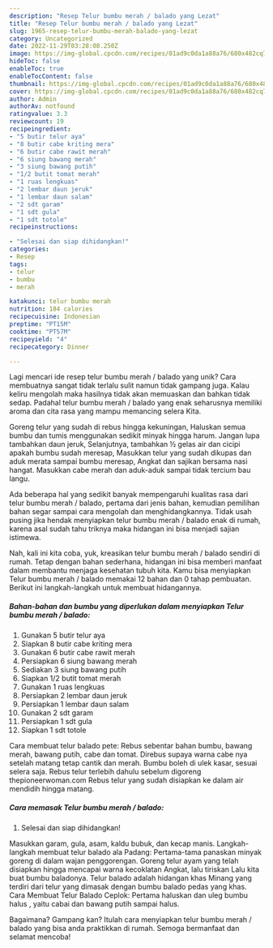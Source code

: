 ```yaml
---
description: "Resep Telur bumbu merah / balado yang Lezat"
title: "Resep Telur bumbu merah / balado yang Lezat"
slug: 1965-resep-telur-bumbu-merah-balado-yang-lezat
category: Uncategorized
date: 2022-11-29T03:28:08.250Z
image: https://img-global.cpcdn.com/recipes/01ad9c0da1a88a76/680x482cq70/telur-bumbu-merah-balado-foto-resep-utama.jpg
hideToc: false
enableToc: true
enableTocContent: false
thumbnail: https://img-global.cpcdn.com/recipes/01ad9c0da1a88a76/680x482cq70/telur-bumbu-merah-balado-foto-resep-utama.jpg
cover: https://img-global.cpcdn.com/recipes/01ad9c0da1a88a76/680x482cq70/telur-bumbu-merah-balado-foto-resep-utama.jpg
author: Admin
authorAv: notfound
ratingvalue: 3.3
reviewcount: 19
recipeingredient:
- "5 butir telur aya"
- "8 butir cabe kriting mera"
- "6 butir cabe rawit merah"
- "6 siung bawang merah"
- "3 siung bawang putih"
- "1/2 butit tomat merah"
- "1 ruas lengkuas"
- "2 lembar daun jeruk"
- "1 lembar daun salam"
- "2 sdt garam"
- "1 sdt gula"
- "1 sdt totole"
recipeinstructions:

- "Selesai dan siap dihidangkan!"
categories:
- Resep
tags:
- telur
- bumbu
- merah

katakunci: telur bumbu merah 
nutrition: 184 calories
recipecuisine: Indonesian
preptime: "PT15M"
cooktime: "PT57M"
recipeyield: "4"
recipecategory: Dinner

---
```





Lagi mencari ide resep telur bumbu merah / balado yang unik? Cara membuatnya sangat tidak terlalu sulit namun tidak gampang juga. Kalau keliru mengolah maka hasilnya tidak akan memuaskan dan bahkan tidak sedap. Padahal telur bumbu merah / balado yang enak seharusnya memiliki aroma dan cita rasa yang mampu memancing selera Kita.





Goreng telur yang sudah di rebus hingga kekuningan, Haluskan semua bumbu dan tumis menggunakan sedikit minyak hingga harum. Jangan lupa tambahkan daun jeruk, Selanjutnya, tambahkan ½ gelas air dan cicipi apakah bumbu sudah meresap, Masukkan telur yang sudah dikupas dan aduk merata sampai bumbu meresap, Angkat dan sajikan bersama nasi hangat. Masukkan cabe merah dan aduk-aduk sampai tidak tercium bau langu.

Ada beberapa hal yang sedikit banyak mempengaruhi kualitas rasa dari telur bumbu merah / balado, pertama dari jenis bahan, kemudian pemilihan bahan segar sampai cara mengolah dan menghidangkannya. Tidak usah pusing jika hendak menyiapkan telur bumbu merah / balado enak di rumah, karena asal sudah tahu triknya maka hidangan ini bisa menjadi sajian istimewa.






Nah, kali ini kita coba, yuk, kreasikan telur bumbu merah / balado sendiri di rumah. Tetap dengan bahan sederhana, hidangan ini bisa memberi manfaat dalam membantu menjaga kesehatan tubuh kita. Kamu bisa menyiapkan Telur bumbu merah / balado memakai 12 bahan dan 0 tahap pembuatan. Berikut ini langkah-langkah untuk membuat hidangannya.

<!--inarticleads1-->

##### Bahan-bahan dan bumbu yang diperlukan dalam menyiapkan Telur bumbu merah / balado:

1. Gunakan 5 butir telur aya
1. Siapkan 8 butir cabe kriting mera
1. Gunakan 6 butir cabe rawit merah
1. Persiapkan 6 siung bawang merah
1. Sediakan 3 siung bawang putih
1. Siapkan 1/2 butit tomat merah
1. Gunakan 1 ruas lengkuas
1. Persiapkan 2 lembar daun jeruk
1. Persiapkan 1 lembar daun salam
1. Gunakan 2 sdt garam
1. Persiapkan 1 sdt gula
1. Siapkan 1 sdt totole


Cara membuat telur balado pete: Rebus sebentar bahan bumbu, bawang merah, bawang putih, cabe dan tomat. Direbus supaya warna cabe nya setelah matang tetap cantik dan merah. Bumbu boleh di ulek kasar, sesuai selera saja. Rebus telur terlebih dahulu sebelum digoreng thepioneerwoman.com Rebus telur yang sudah disiapkan ke dalam air mendidih hingga matang. 

<!--inarticleads2-->

##### Cara memasak Telur bumbu merah / balado:


1. Selesai dan siap dihidangkan!

Masukkan garam, gula, asam, kaldu bubuk, dan kecap manis. Langkah-langkah membuat telur balado ala Padang: Pertama-tama panaskan minyak goreng di dalam wajan penggorengan. Goreng telur ayam yang telah disiapkan hingga mencapai warna kecoklatan Angkat, lalu tiriskan Lalu kita buat bumbu baladonya. Telur balado adalah hidangan khas Minang yang terdiri dari telur yang dimasak dengan bumbu balado pedas yang khas. Cara Membuat Telur Balado Ceplok: Pertama haluskan dan uleg bumbu halus , yaitu cabai dan bawang putih sampai halus. 

Bagaimana? Gampang kan? Itulah cara menyiapkan telur bumbu merah / balado yang bisa anda praktikkan di rumah. Semoga bermanfaat dan selamat mencoba!
